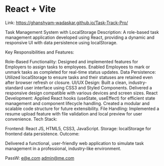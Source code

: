 # React + Vite

Link: https://ghanshyam-wadaskar.github.io/Task-Track-Pro/


Task Management System with LocalStorage
Description:
A role-based task management application developed using React, providing a dynamic and responsive UI with data persistence using localStorage.

Key Responsibilities and Features:

Role-Based Functionality:
Designed and implemented features for Employers to assign tasks to employees.
Enabled Employees to mark or unmark tasks as completed for real-time status updates.
Data Persistence:
Utilized localStorage to ensure tasks and their statuses are retained even after browser refresh or closure.
UI/UX Design:
Built a clean, industry-standard user interface using CSS3 and Styled Components.
Delivered a responsive design compatible with various devices and screen sizes.
React Development:
Applied React hooks (useState, useEffect) for efficient state management and component lifecycle handling.
Created a modular and scalable code structure for future extensibility.
File Handling:
Implemented a resume upload feature with file validation and local preview for user convenience.
Tech Stack:

Frontend: React JS, HTML5, CSS3, JavaScript.
Storage: localStorage for frontend data persistence.
Outcome:

Delivered a functional, user-friendly web application to simulate task management in a professional, industry-like environment.

PassW: e@e.com
admin@me.com
